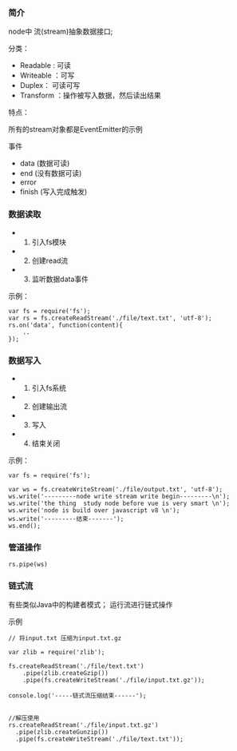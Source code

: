 

### 简介

node中 流(stream)抽象数据接口; 

分类：
- Readable : 可读
- Writeable ：可写
- Duplex： 可读可写
- Transform ：操作被写入数据，然后读出结果

特点：

所有的stream对象都是EventEmitter的示例

事件
- data (数据可读)
- end (没有数据可读)
- error
- finish (写入完成触发)

### 数据读取
- 1. 引入fs模块
- 2. 创建read流
- 3. 监听数据data事件

示例：
```
var fs = require('fs');
var rs = fs.createReadStream('./file/text.txt', 'utf-8');
rs.on('data', function(content){
    ..
});

```


### 数据写入
- 1. 引入fs系统
- 2. 创建输出流
- 3. 写入
- 4. 结束关闭

示例：

```
var fs = require('fs');

var ws = fs.createWriteStream('./file/output.txt', 'utf-8');
ws.write('---------node write stream write begin---------\n');
ws.write('the thing  study node before vue is very smart \n');
ws.write('node is build over javascript v8 \n');
ws.write('---------结束-------');
ws.end();

```


### 管道操作

```
rs.pipe(ws)
```


### 链式流

有些类似Java中的构建者模式； 运行流进行链式操作


示例


```
// 将input.txt 压缩为input.txt.gz

var zlib = require('zlib');

fs.createReadStream('./file/text.txt')
    .pipe(zlib.createGzip())
    .pipe(fs.createWriteStream('./file/input.txt.gz'));

console.log('-----链式流压缩结束------');


//解压使用
rs.createReadStream('./file/input.txt.gz')
  .pipe(zlib.createGunzip())
  .pipe(fs.createWriteStream('./file/text.txt'));
```


